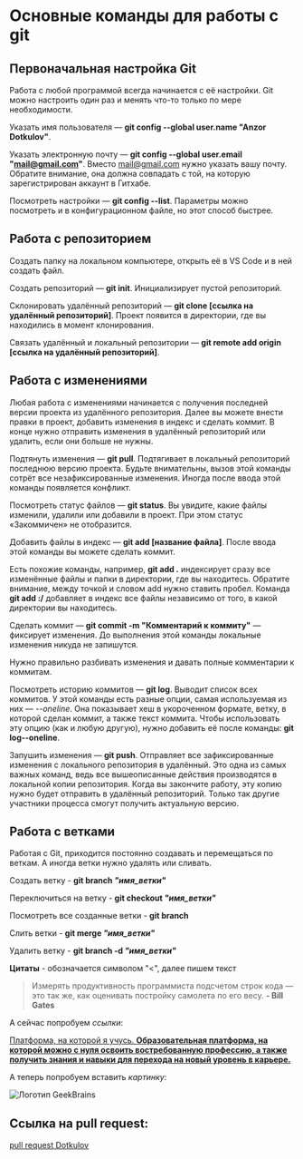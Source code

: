 # Основные команды для работы с git

## Первоначальная настройка Git

Работа с любой программой всегда начинается с её настройки. Git можно настроить один раз и менять что-то только по мере необходимости.

Указать имя пользователя — **git config --global user.name "Anzor Dotkulov"**.

Указать электронную почту — **git config --global user.email "mail@gmail.com"**. Вместо mail@gmail.com нужно указать вашу почту. Обратите внимание, она должна совпадать с той, на которую зарегистрирован аккаунт в Гитхабе.

Посмотреть настройки — **git config --list**. Параметры можно посмотреть и в конфигурационном файле, но этот способ быстрее.

## Работа с репозиторием

Создать папку на локальном компьютере, открыть её в VS Code и в ней создать файл.

Создать репозиторий — **git init**. Инициализирует пустой репозиторий.

Склонировать удалённый репозиторий — **git clone [ссылка на удалённый репозиторий]**. Проект появится в директории, где вы находились в момент клонирования.

Связать удалённый и локальный репозитории — **git remote add origin [ссылка на удалённый репозиторий]**.

## Работа с изменениями

Любая работа с изменениями начинается с получения последней версии проекта из удалённого репозитория. Далее вы можете внести правки в проект, добавить изменения в индекс и сделать коммит. В конце нужно отправить изменения в удалённый репозиторий или удалить, если они больше не нужны.

Подтянуть изменения — **git pull**. Подтягивает в локальный репозиторий последнюю версию проекта. Будьте внимательны, вызов этой команды сотрёт все незафиксированные изменения. Иногда после ввода этой команды появляется конфликт.

Посмотреть статус файлов — **git status**. Вы увидите, какие файлы изменили, удалили или добавили в проект. При этом статус «Закоммичен» не отобразится.

Добавить файлы в индекс — **git add [название файла]**. После ввода этой команды вы можете сделать коммит.

Есть похожие команды, например, **git add .** индексирует сразу все изменённые файлы и папки в директории, где вы находитесь. Обратите внимание, между точкой и словом add нужно ставить пробел. Команда **git add :/** добавляет в индекс все файлы независимо от того, в какой директории вы находитесь.

Сделать коммит — **git commit -m "Комментарий к коммиту"** — фиксирует изменения. До выполнения этой команды локальные изменения никуда не запишутся.

Нужно правильно разбивать изменения и давать полные комментарии к коммитам.

Посмотреть историю коммитов — **git log**. Выводит список всех коммитов. У этой команды есть разные опции, самая используемая из них — *--oneline*. Она показывает хеш в укороченном формате, ветку, в которой сделан коммит, а также текст коммита. Чтобы использовать эту опцию (как и любую другую), нужно добавить её после команды: **git log--oneline**.

Запушить изменения — **git push**. Отправляет все зафиксированные изменения с локального репозитория в удалённый. Это одна из самых важных команд, ведь все вышеописанные действия производятся в локальной копии репозитория. Когда вы закончите работу, эту копию нужно будет отправить в удалённый репозиторий. Только так другие участники процесса смогут получить актуальную версию.

## Работа с ветками

Работая с Git, приходится постоянно создавать и перемещаться по веткам. А иногда ветки нужно удалять или сливать.

Создать ветку - **git branch _"имя_ветки"_**

Переключиться на ветку - **git checkout _"имя_ветки"_**

Посмотреть все созданные ветки - **git branch**

Слить ветки - **git merge _"имя_ветки"_**

Удалить ветку - **git branch -d _"имя_ветки"_**

**Цитаты** - обозначается символом "<", далее пишем текст

> Измерять продуктивность программиста подсчетом строк кода — это так же, как оценивать постройку самолета по его весу. **- Bill Gates**

А сейчас попробуем *ссылки*:


[Платформа, на которой я учусь. **Образовательная платформа, на которой можно с нуля освоить востребованную профессию, а также получить знания и навыки для перехода на новый уровень в карьере.**](htpps://gb.ru/company)

А теперь попробуем вставить *картинку*:

![Логотип GeekBrains](https://img1.teletype.in/files/46/a0/46a0ebc5-126c-49ec-b30e-8ed9668313dd.jpeg)

## Ссылка на pull request:

[pull request Dotkulov](https://github.com/GiliazovaPullrequests/VersionControl_Seminar3/pull/474)